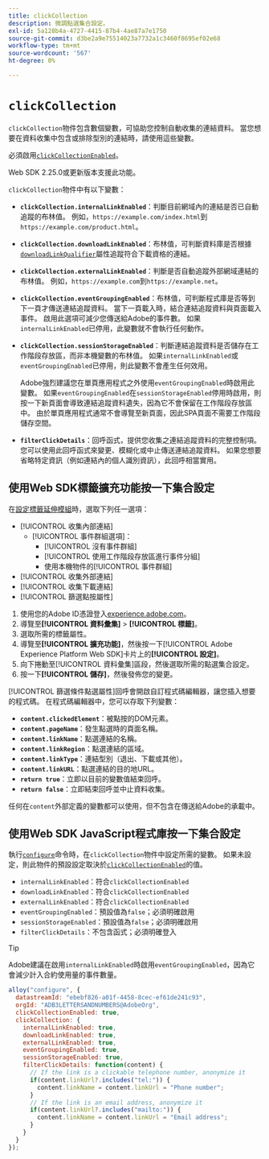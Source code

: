 ```yaml
---
title: clickCollection
description: 微調點選集合設定。
exl-id: 5a128b4a-4727-4415-87b4-4ae87a7e1750
source-git-commit: d3be2a9e75514023a7732a1c3460f8695ef02e68
workflow-type: tm+mt
source-wordcount: '567'
ht-degree: 0%

---
```


# `clickCollection`

`clickCollection`物件包含數個變數，可協助您控制自動收集的連結資料。 當您想要在資料收集中包含或排除型別的連結時，請使用這些變數。

必須啟用[`clickCollectionEnabled`](clickcollectionenabled.md)。

Web SDK 2.25.0或更新版本支援此功能。

`clickCollection`物件中有以下變數：

* **`clickCollection.internalLinkEnabled`**：判斷目前網域內的連結是否已自動追蹤的布林值。 例如，`https://example.com/index.html`到`https://example.com/product.html`。
* **`clickCollection.downloadLinkEnabled`**：布林值，可判斷資料庫是否根據[`downloadLinkQualifier`](downloadlinkqualifier.md)屬性追蹤符合下載資格的連結。
* **`clickCollection.externalLinkEnabled`**：判斷是否自動追蹤外部網域連結的布林值。 例如，`https://example.com`到`https://example.net`。
* **`clickCollection.eventGroupingEnabled`**：布林值，可判斷程式庫是否等到下一頁才傳送連結追蹤資料。 當下一頁載入時，結合連結追蹤資料與頁面載入事件。 啟用此選項可減少您傳送給Adobe的事件數。 如果`internalLinkEnabled`已停用，此變數就不會執行任何動作。
* **`clickCollection.sessionStorageEnabled`**：判斷連結追蹤資料是否儲存在工作階段存放區，而非本機變數的布林值。 如果`internalLinkEnabled`或`eventGroupingEnabled`已停用，則此變數不會產生任何效用。

  Adobe強烈建議您在單頁應用程式之外使用`eventGroupingEnabled`時啟用此變數。 如果`eventGroupingEnabled`在`sessionStorageEnabled`停用時啟用，則按一下新頁面會導致連結追蹤資料遺失，因為它不會保留在工作階段存放區中。 由於單頁應用程式通常不會導覽至新頁面，因此SPA頁面不需要工作階段儲存空間。
* **`filterClickDetails`**：回呼函式，提供您收集之連結追蹤資料的完整控制項。 您可以使用此回呼函式來變更、模糊化或中止傳送連結追蹤資料。 如果您想要省略特定資訊（例如連結內的個人識別資訊），此回呼相當實用。

## 使用Web SDK標籤擴充功能按一下集合設定

在[設定標籤延伸模組](/help/tags/extensions/client/web-sdk/web-sdk-extension-configuration.md)時，選取下列任一選項：

* [!UICONTROL 收集內部連結]
   * [!UICONTROL 事件群組選項]：
      * [!UICONTROL 沒有事件群組]
      * [!UICONTROL 使用工作階段存放區進行事件分組]
      * 使用本機物件的[!UICONTROL 事件群組]
* [!UICONTROL 收集外部連結]
* [!UICONTROL 收集下載連結]
* [!UICONTROL 篩選點按屬性]

1. 使用您的Adobe ID憑證登入[experience.adobe.com](https://experience.adobe.com)。
1. 導覽至&#x200B;**[!UICONTROL 資料彙集]** > **[!UICONTROL 標籤]**。
1. 選取所需的標籤屬性。
1. 導覽至&#x200B;**[!UICONTROL 擴充功能]**，然後按一下[!UICONTROL Adobe Experience Platform Web SDK]卡片上的&#x200B;**[!UICONTROL 設定]**。
1. 向下捲動至[!UICONTROL 資料彙集]區段，然後選取所需的點選集合設定。
1. 按一下&#x200B;**[!UICONTROL 儲存]**，然後發佈您的變更。

[!UICONTROL 篩選條件點選屬性]回呼會開啟自訂程式碼編輯器，讓您插入想要的程式碼。 在程式碼編輯器中，您可以存取下列變數：

* **`content.clickedElement`**：被點按的DOM元素。
* **`content.pageName`**：發生點選時的頁面名稱。
* **`content.linkName`**：點選連結的名稱。
* **`content.linkRegion`**：點選連結的區域。
* **`content.linkType`**：連結型別（退出、下載或其他）。
* **`content.linkURL`**：點選連結的目的地URL。
* **`return true`**：立即以目前的變數值結束回呼。
* **`return false`**：立即結束回呼並中止資料收集。

任何在`content`外部定義的變數都可以使用，但不包含在傳送給Adobe的承載中。

## 使用Web SDK JavaScript程式庫按一下集合設定

執行[`configure`](overview.md)命令時，在`clickCollection`物件中設定所需的變數。 如果未設定，則此物件的預設設定取決於[`clickCollectionEnabled`](clickcollectionenabled.md)的值。

* `internalLinkEnabled`：符合`clickCollectionEnabled`
* `downloadLinkEnabled`：符合`clickCollectionEnabled`
* `externalLinkEnabled`：符合`clickCollectionEnabled`
* `eventGroupingEnabled`：預設值為`false`；必須明確啟用
* `sessionStorageEnabled`：預設值為`false`；必須明確啟用
* `filterClickDetails`：不包含函式；必須明確登入

>[!TIP]
>Adobe建議在啟用`internalLinkEnabled`時啟用`eventGroupingEnabled`，因為它會減少計入合約使用量的事件數量。

```js
alloy("configure", {
  datastreamId: "ebebf826-a01f-4458-8cec-ef61de241c93",
  orgId: "ADB3LETTERSANDNUMBERS@AdobeOrg",
  clickCollectionEnabled: true,
  clickCollection: {
    internalLinkEnabled: true,
    downloadLinkEnabled: true,
    externalLinkEnabled: true,
    eventGroupingEnabled: true,
    sessionStorageEnabled: true,
    filterClickDetails: function(content) {
      // If the link is a clickable telephone number, anonymize it
      if(content.linkUrl?.includes("tel:")) {
        content.linkName = content.linkUrl = "Phone number";
      }
      // If the link is an email address, anonymize it
      if(content.linkUrl?.includes("mailto:")) {
        content.linkName = content.linkUrl = "Email address";
      }
    }
  }
});
```
